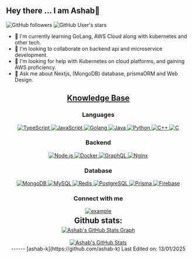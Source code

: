 
## Hey there ... I am Ashab👋

![GitHub followers](https://img.shields.io/github/followers/ashab-k?style=social) ![GitHub User's stars](https://img.shields.io/github/stars/ashab-k?style=social)

- 🌱 I'm currently learning GoLang, AWS Cloud along with kubernetes and other tech.
- 👯 I'm looking to collaborate on backend api and microservice development. 
- 🤔 I'm looking for help with Kubernetes on cloud platforms, and gaining AWS proficiency.  
- 💬 Ask me about Nextjs, (MongoDB) database, prismaORM and Web Design. 

<h2 align="center"><u><b>Knowledge Base</b></u></h2>
<h3 align="center">Languages</h3>
<p align="center">
 <a href="https://www.typescriptlang.org/" target="_blank"> 
  <img src="https://img.shields.io/badge/TypeScript-3178C6?style=for-the-badge&logo=typescript&logoColor=white" 
       alt="TypeScript" /> 
</a>
<a href="https://developer.mozilla.org/en-US/docs/Web/JavaScript" target="_blank"> 
  <img src="https://img.shields.io/badge/JavaScript-F7DF1E?style=for-the-badge&logo=javascript&logoColor=black" 
       alt="JavaScript" /> 
</a>
  <a href="https://go.dev/" target="_blank"> 
    <img src="https://img.shields.io/badge/Golang-00ADD8?style=for-the-badge&logo=go&logoColor=white" 
      alt="Golang" /> 
  </a>
  <a href="https://www.java.com" target="_blank"> 
    <img src="https://img.shields.io/badge/Java-ED8B00?style=for-the-badge&logo=java&logoColor=white" 
      alt="Java" /> 
  </a>
  <a href="https://www.python.org/" target="_blank"> 
    <img src="https://img.shields.io/badge/Python-3776AB?style=for-the-badge&logo=python&logoColor=white" 
      alt="Python" /> 
  </a>
  <a href="https://isocpp.org/" target="_blank"> 
    <img src="https://img.shields.io/badge/C++-00599C?style=for-the-badge&logo=cplusplus&logoColor=white" 
      alt="C++" /> 
  </a>
  <a href="https://en.wikipedia.org/wiki/C_(programming_language)" target="_blank"> 
    <img src="https://img.shields.io/badge/C-A8B9CC?style=for-the-badge&logo=c&logoColor=white" 
      alt="C" /> 
  </a>
</p>
<h3 align="center">Backend</h3>
<p align="center">
  <a href="https://nodejs.org/" target="_blank"> 
    <img src="https://img.shields.io/badge/Node.js-339933?style=for-the-badge&logo=nodedotjs&logoColor=white" alt="Node.js" /> 
  </a>
  <a href="https://www.docker.com/" target="_blank"> 
    <img src="https://img.shields.io/badge/Docker-2496ED?style=for-the-badge&logo=docker&logoColor=white" alt="Docker" /> 
  </a>
  <a href="https://graphql.org/" target="_blank">
    <img src="https://img.shields.io/badge/GraphQL-E10098?style=for-the-badge&logo=graphql&logoColor=white" alt="GraphQL" />
  </a>
  <a href="https://nginx.org/" target="_blank"> 
    <img src="https://img.shields.io/badge/Nginx-009639?style=for-the-badge&logo=nginx&logoColor=white" alt="Nginx" /> 
  </a>
</p>

<h3 align="center">Database</h3>
<p align="center">
  <a href="https://www.mongodb.com/" target="_blank"> 
    <img src="https://img.shields.io/badge/MongoDB-47A248.svg?style=for-the-badge&logo=mongodb&logoColor=white" 
      alt="MongoDB" /> 
  </a> 
  <a href="https://www.mysql.com/" target="_blank"> 
    <img src="https://img.shields.io/badge/MySQL-005C84?style=for-the-badge&logo=mysql&logoColor=white" 
      alt="MySQL" /> 
  </a>
  <a href="https://redis.io/" target="_blank"> 
    <img src="https://img.shields.io/badge/Redis-DC382D.svg?style=for-the-badge&logo=redis&logoColor=white" 
      alt="Redis" />
  </a>
  <a href="https://www.postgresql.org/" target="_blank"> 
    <img src="https://img.shields.io/badge/PostgreSQL-4169E1.svg?style=for-the-badge&logo=postgresql&logoColor=white" 
      alt="PostgreSQL" /> 
  </a>
  <a href="https://www.prisma.io/" target="_blank"> 
    <img src="https://img.shields.io/badge/Prisma-2D3748.svg?style=for-the-badge&logo=prisma&logoColor=white" 
      alt="Prisma" /> 
  </a>
  <a href="https://firebase.google.com/" target="_blank"> 
    <img src="https://img.shields.io/badge/Firebase-FFCA28.svg?style=for-the-badge&logo=firebase&logoColor=black" 
      alt="Firebase" /> 
  </a>
</p>
<h3 align="center">Connect with me</h3>
<div style="margin-top:10px" align="center">
  <div>
    <a href="https://leetcode.com/ashab_k_/" target="_blank">
      <img src="https://img.shields.io/badge/LeetCode-FFA116.svg?style=for-the-badge&logo=leetcode&logoColor=black" alt="example"/>
    </a>
  </div>
</div>
<div align="center">
<h2 align="center" style="margin: 5px 10px;">Github stats:</h2> 

<a href="https://github.com/ashab-k">
  <img align="center" src="https://github-profile-summary-cards.vercel.app/api/cards/profile-details?username=ashab-k&theme=gruvbox&hide_border=true)](https://github.com/ashab-k" alt="Ashab's GitHub Stats Graph"/>
</a>
<br><br>
<a href="https://github.com/ashab-k/ashab-k">
  <img align="center" src="https://github-readme-stats.vercel.app/api?username=ashab-k&count_private=true&show_icons=true&theme=gruvbox&hide_border=true&custom_title=Ashab%27s%20Github%20Stats" alt="Ashab's GitHub Stats" />
</a>

<br/>
------
[ashab-k](https://github.com/ashab-k)
Last Edited on: 13/01/2025
